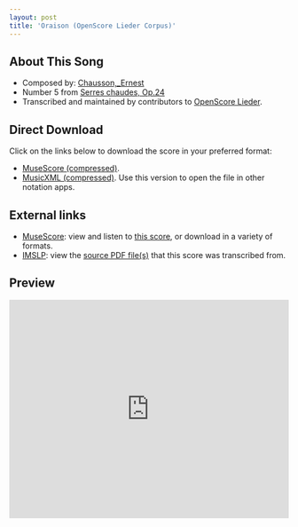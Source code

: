 ```yaml
---
layout: post
title: 'Oraison (OpenScore Lieder Corpus)'
---
```


## About This Song

- Composed by: [Chausson,_Ernest](https://fourscoreandmore.org/openscore/lieder/Chausson,_Ernest)
- Number 5 from [Serres chaudes, Op.24](https://fourscoreandmore.org/openscore/lieder/Chausson,_Ernest/Serres_chaudes,_Op.24)
- Transcribed and maintained by contributors to [OpenScore Lieder].

[OpenScore Lieder]: https://musescore.com/openscore-lieder-corpus

## Direct Download

Click on the links below to download the score in your preferred format:
- [MuseScore (compressed)](https://github.com/openscore/lieder/blob/main/scores/Chausson,_Ernest/Serres_chaudes,_Op.24/5_Oraison/lc5057849.mscz?raw=true).
- [MusicXML (compressed)](https://github.com/openscore/lieder/blob/main/scores/Chausson,_Ernest/Serres_chaudes,_Op.24/5_Oraison/lc5057849.mxl?raw=true). Use this version to open the file in other notation apps.

## External links

- [MuseScore]: view and listen to [this score][MuseScore], or download in a variety of formats.
- [IMSLP]: view the [source PDF file(s)][IMSLP] that this score was transcribed from.

[MuseScore]: https://musescore.com/score/5057849
[IMSLP]: https://imslp.org/wiki/Special:ReverseLookup/26882

## Preview

<iframe width="100%" height="394" src="https://musescore.com/openscore-lieder-corpus/scores/5057849/embed" frameborder="0" allowfullscreen allow="autoplay; fullscreen"></iframe>
